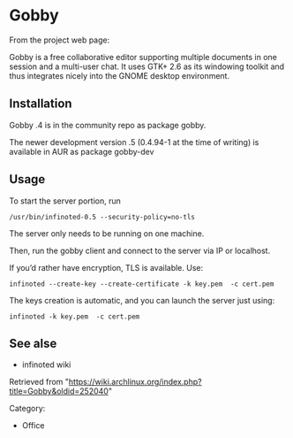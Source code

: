 Gobby
=====

From the project web page:

Gobby is a free collaborative editor supporting multiple documents in
one session and a multi-user chat. It uses GTK+ 2.6 as its windowing
toolkit and thus integrates nicely into the GNOME desktop environment.

Installation
------------

Gobby .4 is in the community repo as package gobby.

The newer development version .5 (0.4.94-1 at the time of writing) is
available in AUR as package gobby-dev

Usage
-----

To start the server portion, run

    /usr/bin/infinoted-0.5 --security-policy=no-tls

The server only needs to be running on one machine.

Then, run the gobby client and connect to the server via IP or
localhost.

If you’d rather have encryption, TLS is available. Use:

    infinoted --create-key --create-certificate -k key.pem  -c cert.pem

The keys creation is automatic, and you can launch the server just
using:

    infinoted -k key.pem  -c cert.pem

See alse
--------

-   infinoted wiki

Retrieved from
"https://wiki.archlinux.org/index.php?title=Gobby&oldid=252040"

Category:

-   Office
